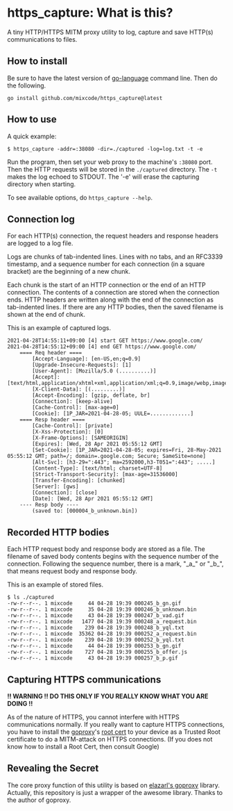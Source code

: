 
# https_capture: What is this?

A tiny HTTP/HTTPS MITM proxy utility to log, capture and save HTTP(s) communications to files.


## How to install

Be sure to have the latest version of [go-language](https://golang.org/) command line.
Then do the following.
```
go install github.com/mixcode/https_capture@latest
```

## How to use


A quick example:
```
$ https_capture -addr=:38080 -dir=./captured -log=log.txt -t -e
```

Run the program, then set your web proxy to the machine's `:38080` port. Then the HTTP requests will be stored in the `./captured` directory. The `-t` makes the log echoed to STDOUT. The '-e' will erase the capturing directory when starting.

To see available options, do `https_capture --help`.


## Connection log

For each HTTP(s) connection, the request headers and response headers are logged to a log file. 

Logs are chunks of tab-indented lines.
Lines with no tabs, and an RFC3339 timestamp, and a sequence number for each connection (in a square bracket) are the beginning of a new chunk.

Each chunk is the start of an HTTP connection or the end of an HTTP connection. The contents of a connection are stored when the connection ends. HTTP headers are written along with the end of the connection as tab-indented lines.
If there are any HTTP bodies, then the saved filename is shown at the end of chunk.


This is an example of captured logs.
```
2021-04-28T14:55:11+09:00 [4] start GET https://www.google.com/
2021-04-28T14:55:12+09:00 [4] end GET https://www.google.com/
	==== Req header ====
		[Accept-Language]: [en-US,en;q=0.9]
		[Upgrade-Insecure-Requests]: [1]
		[User-Agent]: [Mozilla/5.0 (..........)]
		[Accept]: [text/html,application/xhtml+xml,application/xml;q=0.9,image/webp,image/apng,*/*;q=0.8]
		[X-Client-Data]: [(.........)]
		[Accept-Encoding]: [gzip, deflate, br]
		[Connection]: [keep-alive]
		[Cache-Control]: [max-age=0]
		[Cookie]: [1P_JAR=2021-04-28-05; UULE=.............]
	==== Resp header ====
		[Cache-Control]: [private]
		[X-Xss-Protection]: [0]
		[X-Frame-Options]: [SAMEORIGIN]
		[Expires]: [Wed, 28 Apr 2021 05:55:12 GMT]
		[Set-Cookie]: [1P_JAR=2021-04-28-05; expires=Fri, 28-May-2021 05:55:12 GMT; path=/; domain=.google.com; Secure; SameSite=none]
		[Alt-Svc]: [h3-29=":443"; ma=2592000,h3-T051=":443"; .....]
		[Content-Type]: [text/html; charset=UTF-8]
		[Strict-Transport-Security]: [max-age=31536000]
		[Transfer-Encoding]: [chunked]
		[Server]: [gws]
		[Connection]: [close]
		[Date]: [Wed, 28 Apr 2021 05:55:12 GMT]
	---- Resp body ----
		(saved to: [000004_b_unknown.bin])
```


## Recorded HTTP bodies

Each HTTP request body and response body are stored as a file.
The filename of saved body contents begins with the sequence number of the connection.
Following the sequence number, there is a mark, "\_a\_" or "\_b\_", that means request body and response body.

This is an example of stored files.
```
$ ls ./captured
-rw-r--r--. 1 mixcode     44 04-28 19:39 000245_b_gn.gif
-rw-r--r--. 1 mixcode     35 04-28 19:39 000246_b_unknown.bin
-rw-r--r--. 1 mixcode     43 04-28 19:39 000247_b_vad.gif
-rw-r--r--. 1 mixcode   1477 04-28 19:39 000248_a_request.bin
-rw-r--r--. 1 mixcode    239 04-28 19:39 000248_b_yql.txt
-rw-r--r--. 1 mixcode  35362 04-28 19:39 000252_a_request.bin
-rw-r--r--. 1 mixcode    239 04-28 19:39 000252_b_yql.txt
-rw-r--r--. 1 mixcode     44 04-28 19:39 000253_b_gn.gif
-rw-r--r--. 1 mixcode    727 04-28 19:39 000255_b_offer.js
-rw-r--r--. 1 mixcode     43 04-28 19:39 000257_b_p.gif
```


## Capturing HTTPS communications

__!! WARNING !! DO THIS ONLY IF YOU REALLY KNOW WHAT YOU ARE DOING !!__

As of the nature of HTTPS, you cannot interfere with HTTPS communications normally.
If you really want to capture HTTPS connections, you have to install the [goproxy](https://github.com/mixcode/goproxy)'s [root cert](https://github.com/mixcode/goproxy/blob/master/ca.pem) to your device as a Trusted Root certificate to do a MITM-attack on HTTPS connections.
(If you does not know how to install a Root Cert, then consult Google)



## Revealing the Secret

The core proxy function of this utility is based on [elazarl's goproxy](https://github.com/elazarl/goproxy) library. Actually, this repository is just a wrapper of the awesome library. Thanks to the author of goproxy.


